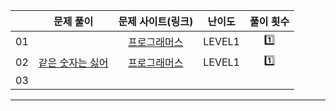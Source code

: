 |    |          문제 풀이         |  문제 사이트(링크)  |     난이도    |    풀이 횟수   | 
|:--:|:--------------------------:|:-------------------:|:--------------:|:--------------:|
| 01 |       | [프로그래머스](https://school.programmers.co.kr/learn/courses/30/lessons/42576)| LEVEL1 |  1️⃣  |
| 02 |     [같은 숫자는 싫어](./02_같은_숫자는_싫어.py)  | [프로그래머스](https://school.programmers.co.kr/learn/courses/30/lessons/12906)| LEVEL1 |   1️⃣  |
| 03 |

<hr>
